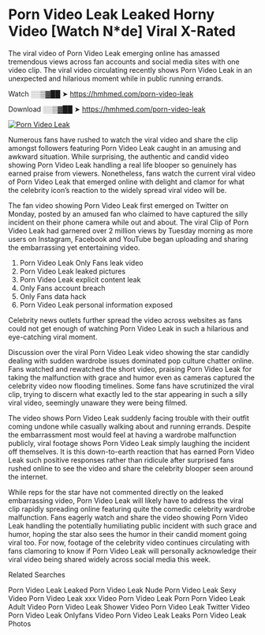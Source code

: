 ﻿# Porn Video Leak Leaked Horny Video [Watch N*de] Viral X-Rated

The viral video of ﻿Porn Video Leak emerging online has amassed tremendous views across fan accounts and social media sites with one video clip. The viral video circulating recently shows ﻿Porn Video Leak in an unexpected and hilarious moment while in public running errands. 

Watch ░░▒▓██ ➤ https://hmhmed.com/porn-video-leak

Download ░░▒▓██ ➤ https://hmhmed.com/porn-video-leak

[![Porn Video Leak](https://i.imgur.com/dJHk4Zq.gif)](https://hmhmed.com/porn-video-leak)

Numerous fans have rushed to watch the viral video and share the clip amongst followers featuring ﻿Porn Video Leak caught in an amusing and awkward situation. While surprising, the authentic and candid video showing ﻿Porn Video Leak handling a real life blooper so genuinely has earned praise from viewers. Nonetheless, fans watch the current viral video of ﻿Porn Video Leak that emerged online with delight and clamor for what the celebrity icon’s reaction to the widely spread viral video will be.

The fan video showing ﻿Porn Video Leak first emerged on Twitter on Monday, posted by an amused fan who claimed to have captured the silly incident on their phone camera while out and about. The viral Clip of ﻿Porn Video Leak had garnered over 2 million views by Tuesday morning as more users on Instagram, Facebook and YouTube began uploading and sharing the embarrassing yet entertaining video. 

1. ﻿Porn Video Leak Only Fans leak video
2. ﻿Porn Video Leak leaked pictures
3. ﻿Porn Video Leak explicit content leak
4. Only Fans account breach
5. Only Fans data hack
6. ﻿Porn Video Leak personal information exposed

Celebrity news outlets further spread the video across websites as fans could not get enough of watching ﻿Porn Video Leak in such a hilarious and eye-catching viral moment. 

Discussion over the viral ﻿Porn Video Leak video showing the star candidly dealing with sudden wardrobe issues dominated pop culture chatter online. Fans watched and rewatched the short video, praising ﻿Porn Video Leak for taking the malfunction with grace and humor even as cameras captured the celebrity video now flooding timelines. Some fans have scrutinized the viral clip, trying to discern what exactly led to the star appearing in such a silly viral video, seemingly unaware they were being filmed.

The video shows ﻿Porn Video Leak suddenly facing trouble with their outfit coming undone while casually walking about and running errands. Despite the embarrassment most would feel at having a wardrobe malfunction publicly, viral footage shows ﻿Porn Video Leak simply laughing the incident off themselves. It is this down-to-earth reaction that has earned ﻿Porn Video Leak such positive responses rather than ridicule after surprised fans rushed online to see the video and share the celebrity blooper seen around the internet.  

While reps for the star have not commented directly on the leaked embarrassing video, ﻿Porn Video Leak will likely have to address the viral clip rapidly spreading online featuring quite the comedic celebrity wardrobe malfunction. Fans eagerly watch and share the video showing ﻿Porn Video Leak handling the potentially humiliating public incident with such grace and humor, hoping the star also sees the humor in their candid moment going viral too. For now, footage of the celebrity video continues circulating with fans clamoring to know if ﻿Porn Video Leak will personally acknowledge their viral video being shared widely across social media this week.

Related Searches

﻿Porn Video Leak Leaked
﻿Porn Video Leak Nude
﻿Porn Video Leak Sexy Video
﻿Porn Video Leak xxx Video
﻿Porn Video Leak Porn
﻿Porn Video Leak Adult Video
﻿Porn Video Leak Shower Video
﻿Porn Video Leak Twitter Video
﻿Porn Video Leak Onlyfans Video
﻿Porn Video Leak Leaks
﻿Porn Video Leak Photos